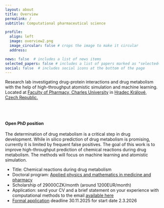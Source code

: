 ```yaml
---
layout: about
title: Overview
permalink: /
subtitle: Computational pharmaceutical science 

profile:
  align: left
  image: overview2.png
  image_circular: false # crops the image to make it circular
  address: 

news: false  # includes a list of news items
selected_papers: false # includes a list of papers marked as "selected={true}"
social: false  # includes social icons at the bottom of the page
---
```


Research lab investigating drug-protein interactions and drug metabolism with the help of high-throughput atomistic simulation and machine learning. 
<br>
Located at [Faculty of Pharmacy, Charles University](https://portal.faf.cuni.cz/Profile/Hruska-Eugen/) in [Hradec Králové, Czech Republic.](https://en.mapy.cz/zakladni?source=firm&id=360719&ds=2&x=15.8358164&y=50.2015221&z=5) 

<br>
<br>

#### Open PhD position
The determination of drug metabolism is a critical step in drug development. While in silico prediction of drug metabolism is promising, currently it is limited by frequent false positives. The goal of this work is to improve high-throughput prediction of chemical reactions during drug metabolism. The methods will focus on machine learning and atomistic simulation. 
  * Title: Chemical reactions during drug metabolism
  * Doctoral program: [Applied physics and mathematics in medicine and pharmacy](https://www.faf.cuni.cz/Study/Postgraduate/Programs/Applied-physics-and-mathematics/)
  * Scholarship of 29000CZK/month (around 1200EUR/month)
  * Application: send your CV and a brief statement on your experience with computational methods to the email [available here](https://hruska-lab.github.io/assets/pdf/Hruska-CV.pdf)
  * [Formal application](https://www.faf.cuni.cz/Study/Postgraduate/Guide-to-Application/) deadline 30.11.2025 for start date 2.3.2026
